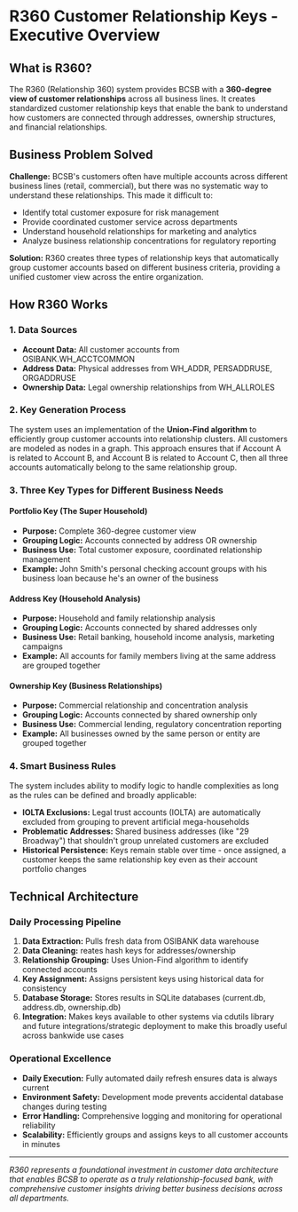 # R360 Customer Relationship Keys - Executive Overview

## What is R360?

The R360 (Relationship 360) system provides BCSB with a **360-degree view of customer relationships** across all business lines. It creates standardized customer relationship keys that enable the bank to understand how customers are connected through addresses, ownership structures, and financial relationships.

## Business Problem Solved

**Challenge:** BCSB's customers often have multiple accounts across different business lines (retail, commercial), but there was no systematic way to understand these relationships. This made it difficult to:
- Identify total customer exposure for risk management
- Provide coordinated customer service across departments  
- Understand household relationships for marketing and analytics
- Analyze business relationship concentrations for regulatory reporting

**Solution:** R360 creates three types of relationship keys that automatically group customer accounts based on different business criteria, providing a unified customer view across the entire organization.

## How R360 Works

### 1. Data Sources
- **Account Data:** All customer accounts from OSIBANK.WH_ACCTCOMMON
- **Address Data:** Physical addresses from WH_ADDR, PERSADDRUSE, ORGADDRUSE
- **Ownership Data:** Legal ownership relationships from WH_ALLROLES

### 2. Key Generation Process

The system uses an implementation of the **Union-Find algorithm** to efficiently group customer accounts into relationship clusters. All customers are modeled as nodes in a graph. This approach ensures that if Account A is related to Account B, and Account B is related to Account C, then all three accounts automatically belong to the same relationship group.

### 3. Three Key Types for Different Business Needs

#### **Portfolio Key** (The Super Household)
- **Purpose:** Complete 360-degree customer view
- **Grouping Logic:** Accounts connected by address OR ownership
- **Business Use:** Total customer exposure, coordinated relationship management
- **Example:** John Smith's personal checking account groups with his business loan because he's an owner of the business

#### **Address Key** (Household Analysis) 
- **Purpose:** Household and family relationship analysis
- **Grouping Logic:** Accounts connected by shared addresses only
- **Business Use:** Retail banking, household income analysis, marketing campaigns
- **Example:** All accounts for family members living at the same address are grouped together

#### **Ownership Key** (Business Relationships)
- **Purpose:** Commercial relationship and concentration analysis
- **Grouping Logic:** Accounts connected by shared ownership only
- **Business Use:** Commercial lending, regulatory concentration reporting
- **Example:** All businesses owned by the same person or entity are grouped together

### 4. Smart Business Rules

The system includes ability to modify logic to handle complexities as long as the rules can be defined and broadly applicable:

- **IOLTA Exclusions:** Legal trust accounts (IOLTA) are automatically excluded from grouping to prevent artificial mega-households
- **Problematic Addresses:** Shared business addresses (like "29 Broadway") that shouldn't group unrelated customers are excluded
- **Historical Persistence:** Keys remain stable over time - once assigned, a customer keeps the same relationship key even as their account portfolio changes

## Technical Architecture

### Daily Processing Pipeline
1. **Data Extraction:** Pulls fresh data from OSIBANK data warehouse
2. **Data Cleaning:**  reates hash keys for addresses/ownership
3. **Relationship Grouping:** Uses Union-Find algorithm to identify connected accounts  
4. **Key Assignment:** Assigns persistent keys using historical data for consistency
5. **Database Storage:** Stores results in SQLite databases (current.db, address.db, ownership.db)
6. **Integration:** Makes keys available to other systems via cdutils library and future integrations/strategic deployment to make this broadly useful across bankwide use cases

### Operational Excellence
- **Daily Execution:** Fully automated daily refresh ensures data is always current
- **Environment Safety:** Development mode prevents accidental database changes during testing
- **Error Handling:** Comprehensive logging and monitoring for operational reliability
- **Scalability:** Efficiently groups and assigns keys to all customer accounts in minutes

---

*R360 represents a foundational investment in customer data architecture that enables BCSB to operate as a truly relationship-focused bank, with comprehensive customer insights driving better business decisions across all departments.*
